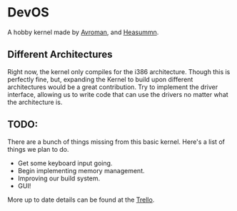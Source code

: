 # DevOS
A hobby kernel made by [Avroman](https://github.com/Hlidskjalf), and [Heasummn](https://github.com/Heasummn).

## Different Architectures
Right now, the kernel only compiles for the i386 architecture. Though this is perfectly fine, but, expanding the Kernel to build upon different architectures would be a great contribution. Try to implement the driver interface, allowing us to write code that can use the drivers no matter what the architecture is.

## TODO:
There are a bunch of things missing from this basic kernel. Here's a list of things we plan to do.

- Get some keyboard input going.
- Begin implementing memory management. 
- Improving our build system. 
- GUI!

More up to date details can be found at the [Trello](https://trello.com/b/T1YaAKNJ/devos-development). 
